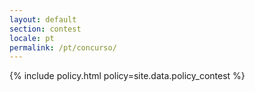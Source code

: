 ```yaml
---
layout: default
section: contest
locale: pt
permalink: /pt/concurso/
---
```


{% include policy.html policy=site.data.policy_contest %}
